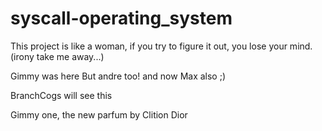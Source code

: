 # syscall-operating_system

This project is like a woman, if you  try to figure it out, you lose your mind.
(irony take me away...)

Gimmy was here
But andre too!
and now Max also ;)

BranchCogs will see this

Gimmy one, the new parfum by Clition Dior